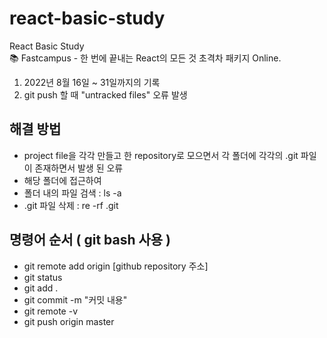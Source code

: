 # react-basic-study
React Basic Study <br />
📚 Fastcampus - 한 번에 끝내는 React의 모든 것 초격차 패키지 Online. <br />

1. 2022년 8월 16일 ~ 31일까지의 기록
2. git push 할 때 "untracked files" 오류 발생 
  ## 해결 방법
  - project file을 각각 만들고 한 repository로 모으면서 각 폴더에 각각의 .git 파일이 존재하면서 발생 된 오류
  - 해당 폴더에 접근하여 
  - 폴더 내의 파일 검색 : ls -a
  - .git 파일 삭제 : re -rf .git
  ## 명령어 순서 ( git bash 사용 )
  - git remote add origin [github repository 주소]
  - git status
  - git add .
  - git commit -m "커밋 내용"
  - git remote -v
  - git push origin master
